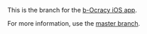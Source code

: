 This is the branch for the [b-Ocracy iOS app](https://appsto.re/us/OUwGib.i).

For more information, use the [master branch](https://git.io/vFuoY).
